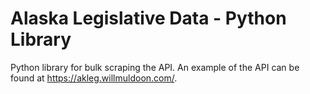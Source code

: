 # Alaska Legislative Data - Python Library

Python library for bulk scraping the API. An example of the API can be found
at https://akleg.willmuldoon.com/.